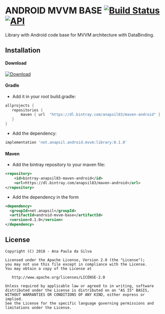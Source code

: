 # ANDROID MVVM BASE [![Build Status](https://www.bitrise.io/app/d2294837d63eb335/status.svg?token=caesXeFNDW63wtFf-9tw_w&branch=master)](https://www.bitrise.io/app/d2294837d63eb335#)  [![API](https://img.shields.io/badge/API-14%2B-brightgreen.svg?style=flat)](https://android-arsenal.com/api?level=14) 

Library with Android code base for MVVM architecture with DataBinding.

## Installation

#### Download
[ ![Download](https://api.bintray.com/packages/anapsil83/maven-android/android-mvvm-base/images/download.svg) ](https://bintray.com/anapsil83/maven-android/android-mvvm-base/_latestVersion)

#### Gradle

* Add it in your root build.gradle:
```groovy 
allprojects {
   repositories {
       maven { url  "https://dl.bintray.com/anapsil83/maven-android" }
   }
}
``` 

* Add the dependency:
```groovy
implementation 'net.anapsil.android.mvvm:library:0.1.0'
```

#### Maven

* Add the bintray repository to your maven file:

```xml
<repository>
    <id>bintray-anapsil83-maven-android</id>
    <url>https://dl.bintray.com/anapsil83/maven-android</url>
</repository>
```

* Add the dependency in the form
```xml
<dependency>
  <groupId>net.anapsil</groupId>
  <artifactId>android-mvvm-base</artifactId>
  <version>0.1.0</version>
</dependency>
```

License
-------

    Copyright (C) 2018 - Ana Paula da Silva

    Licensed under the Apache License, Version 2.0 (the "License");
    you may not use this file except in compliance with the License.
    You may obtain a copy of the License at

       http://www.apache.org/licenses/LICENSE-2.0

    Unless required by applicable law or agreed to in writing, software
    distributed under the License is distributed on an "AS IS" BASIS,
    WITHOUT WARRANTIES OR CONDITIONS OF ANY KIND, either express or implied.
    See the License for the specific language governing permissions and
    limitations under the License.